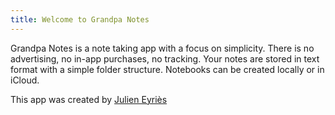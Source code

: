 ```yaml
---
title: Welcome to Grandpa Notes
---
```


Grandpa Notes is a note taking app with a focus on simplicity.
There is no advertising, no in-app purchases, no tracking. 
Your notes are stored in text format with a simple folder structure.
Notebooks can be created locally or in iCloud.

This app was created by [Julien Eyriès](https://www.jeyries.fr)

